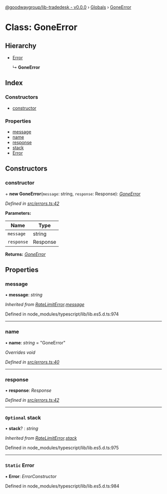 [@goodwaygroup/lib-tradedesk - v0.0.0](../README.md) › [Globals](../globals.md) › [GoneError](goneerror.md)

# Class: GoneError

## Hierarchy

* [Error](ratelimiterror.md#static-error)

  ↳ **GoneError**

## Index

### Constructors

* [constructor](goneerror.md#constructor)

### Properties

* [message](goneerror.md#message)
* [name](goneerror.md#name)
* [response](goneerror.md#response)
* [stack](goneerror.md#optional-stack)
* [Error](goneerror.md#static-error)

## Constructors

###  constructor

\+ **new GoneError**(`message`: string, `response`: Response): *[GoneError](goneerror.md)*

*Defined in [src/errors.ts:42](https://github.com/GoodwayGroup/lib-tradedesk/blob/169b7f2/src/errors.ts#L42)*

**Parameters:**

Name | Type |
------ | ------ |
`message` | string |
`response` | Response |

**Returns:** *[GoneError](goneerror.md)*

## Properties

###  message

• **message**: *string*

*Inherited from [RateLimitError](ratelimiterror.md).[message](ratelimiterror.md#message)*

Defined in node_modules/typescript/lib/lib.es5.d.ts:974

___

###  name

• **name**: *string* = "GoneError"

*Overrides void*

*Defined in [src/errors.ts:40](https://github.com/GoodwayGroup/lib-tradedesk/blob/169b7f2/src/errors.ts#L40)*

___

###  response

• **response**: *Response*

*Defined in [src/errors.ts:42](https://github.com/GoodwayGroup/lib-tradedesk/blob/169b7f2/src/errors.ts#L42)*

___

### `Optional` stack

• **stack**? : *string*

*Inherited from [RateLimitError](ratelimiterror.md).[stack](ratelimiterror.md#optional-stack)*

Defined in node_modules/typescript/lib/lib.es5.d.ts:975

___

### `Static` Error

▪ **Error**: *ErrorConstructor*

Defined in node_modules/typescript/lib/lib.es5.d.ts:984

